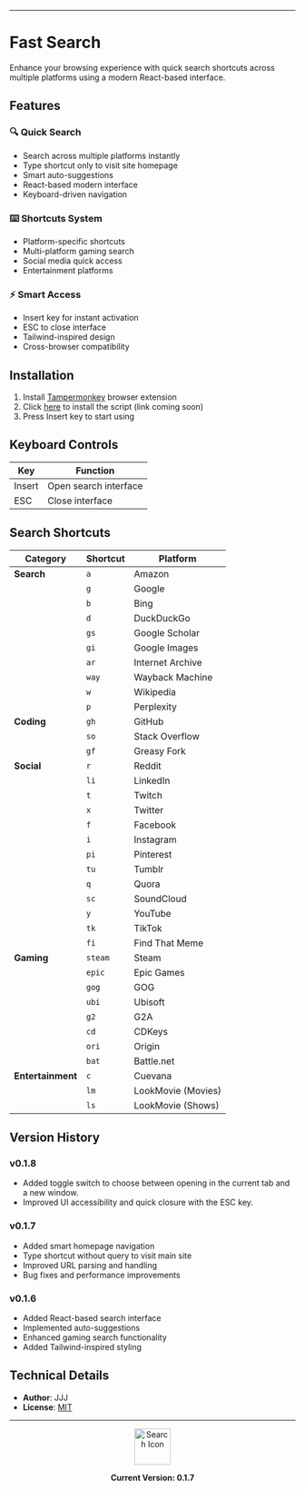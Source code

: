 
---
# Fast Search

Enhance your browsing experience with quick search shortcuts across multiple platforms using a modern React-based interface.

## Features

### 🔍 Quick Search
- Search across multiple platforms instantly
- Type shortcut only to visit site homepage
- Smart auto-suggestions
- React-based modern interface
- Keyboard-driven navigation

### ⌨️ Shortcuts System
- Platform-specific shortcuts
- Multi-platform gaming search
- Social media quick access
- Entertainment platforms

### ⚡ Smart Access
- Insert key for instant activation
- ESC to close interface
- Tailwind-inspired design
- Cross-browser compatibility

## Installation

1. Install [Tampermonkey](https://www.tampermonkey.net/) browser extension
2. Click [here](#) to install the script (link coming soon)
3. Press Insert key to start using

## Keyboard Controls

| Key | Function |
|-----|----------|
| Insert | Open search interface |
| ESC | Close interface |

## Search Shortcuts

| Category | Shortcut | Platform |
|----------|----------|-----------|
| **Search** | `a` | Amazon |
| | `g` | Google |
| | `b` | Bing |
| | `d` | DuckDuckGo |
| | `gs` | Google Scholar |
| | `gi` | Google Images |
| | `ar` | Internet Archive |
| | `way` | Wayback Machine |
| | `w` | Wikipedia |
| | `p` | Perplexity |
| **Coding** | `gh` | GitHub |
| | `so` | Stack Overflow |
| | `gf` | Greasy Fork |
| **Social** | `r` | Reddit |
| | `li` | LinkedIn |
| | `t` | Twitch |
| | `x` | Twitter |
| | `f` | Facebook |
| | `i` | Instagram |
| | `pi` | Pinterest |
| | `tu` | Tumblr |
| | `q` | Quora |
| | `sc` | SoundCloud |
| | `y` | YouTube |
| | `tk` | TikTok |
| | `fi` | Find That Meme |
| **Gaming** | `steam` | Steam |
| | `epic` | Epic Games |
| | `gog` | GOG |
| | `ubi` | Ubisoft |
| | `g2` | G2A |
| | `cd` | CDKeys |
| | `ori` | Origin |
| | `bat` | Battle.net |
| **Entertainment** | `c` | Cuevana |
| | `lm` | LookMovie (Movies) |
| | `ls` | LookMovie (Shows) |

## Version History

### v0.1.8
- Added toggle switch to choose between opening in the current tab and a new window.
- Improved UI accessibility and quick closure with the ESC key.

### v0.1.7
- Added smart homepage navigation
- Type shortcut without query to visit main site
- Improved URL parsing and handling
- Bug fixes and performance improvements

### v0.1.6
- Added React-based search interface
- Implemented auto-suggestions
- Enhanced gaming search functionality
- Added Tailwind-inspired styling

## Technical Details

- **Author**: JJJ
- **License**: [MIT](https://choosealicense.com/licenses/mit/)

---

<div align="center">
<img src="https://th.bing.com/th/id/OUG.FC606EBD21BF6D1E0D5ABF01EACD594E?rs=1&pid=ImgDetMain" alt="Search Icon" width="64">

**Current Version: 0.1.7**
</div>
